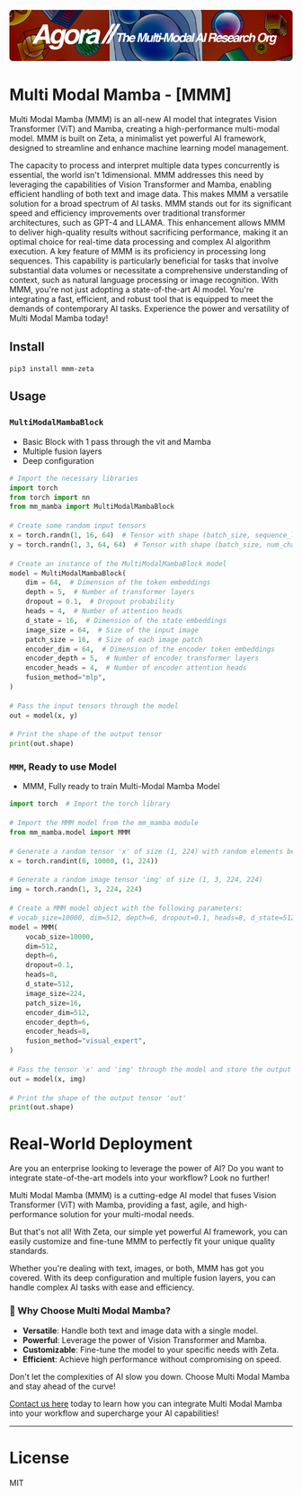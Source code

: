 [![Multi-Modality](agorabanner.png)](https://discord.gg/qUtxnK2NMf)

# Multi Modal Mamba - [MMM]
Multi Modal Mamba (MMM) is an all-new AI model that integrates Vision Transformer (ViT) and Mamba, creating a high-performance multi-modal model. MMM is built on Zeta, a minimalist yet powerful AI framework, designed to streamline and enhance machine learning model management. 

The capacity to process and interpret multiple data types concurrently is essential, the world isn't 1dimensional. MMM addresses this need by leveraging the capabilities of Vision Transformer and Mamba, enabling efficient handling of both text and image data. This makes MMM a versatile solution for a broad spectrum of AI tasks. MMM stands out for its significant speed and efficiency improvements over traditional transformer architectures, such as GPT-4 and LLAMA. This enhancement allows MMM to deliver high-quality results without sacrificing performance, making it an optimal choice for real-time data processing and complex AI algorithm execution. A key feature of MMM is its proficiency in processing long sequences. This capability is particularly beneficial for tasks that involve substantial data volumes or necessitate a comprehensive understanding of context, such as natural language processing or image recognition. With MMM, you're not just adopting a state-of-the-art AI model. You're integrating a fast, efficient, and robust tool that is equipped to meet the demands of contemporary AI tasks. Experience the power and versatility of Multi Modal Mamba today!

## Install
`pip3 install mmm-zeta`


## Usage

### `MultiModalMambaBlock`
- Basic Block with 1 pass through the vit and Mamba
- Multiple fusion layers
- Deep configuration

```python
# Import the necessary libraries
import torch 
from torch import nn
from mm_mamba import MultiModalMambaBlock

# Create some random input tensors
x = torch.randn(1, 16, 64)  # Tensor with shape (batch_size, sequence_length, feature_dim)
y = torch.randn(1, 3, 64, 64)  # Tensor with shape (batch_size, num_channels, image_height, image_width)

# Create an instance of the MultiModalMambaBlock model
model = MultiModalMambaBlock(
    dim = 64,  # Dimension of the token embeddings
    depth = 5,  # Number of transformer layers
    dropout = 0.1,  # Dropout probability
    heads = 4,  # Number of attention heads
    d_state = 16,  # Dimension of the state embeddings
    image_size = 64,  # Size of the input image
    patch_size = 16,  # Size of each image patch
    encoder_dim = 64,  # Dimension of the encoder token embeddings
    encoder_depth = 5,  # Number of encoder transformer layers
    encoder_heads = 4,  # Number of encoder attention heads
    fusion_method="mlp",
)

# Pass the input tensors through the model
out = model(x, y)

# Print the shape of the output tensor
print(out.shape)

```


### `MMM`, Ready to use Model
- MMM, Fully ready to train Multi-Modal Mamba Model

```python
import torch  # Import the torch library

# Import the MMM model from the mm_mamba module
from mm_mamba.model import MMM

# Generate a random tensor 'x' of size (1, 224) with random elements between 0 and 10000
x = torch.randint(0, 10000, (1, 224))

# Generate a random image tensor 'img' of size (1, 3, 224, 224)
img = torch.randn(1, 3, 224, 224)

# Create a MMM model object with the following parameters:
# vocab_size=10000, dim=512, depth=6, dropout=0.1, heads=8, d_state=512, image_size=224, patch_size=16, encoder_dim=512, encoder_depth=6, encoder_heads=8, fusion_method="visual_expert"
model = MMM(
    vocab_size=10000,
    dim=512,
    depth=6,
    dropout=0.1,
    heads=8,
    d_state=512,
    image_size=224,
    patch_size=16,
    encoder_dim=512,
    encoder_depth=6,
    encoder_heads=8,
    fusion_method="visual_expert",
)

# Pass the tensor 'x' and 'img' through the model and store the output in 'out'
out = model(x, img)

# Print the shape of the output tensor 'out'
print(out.shape)
```

# Real-World Deployment

Are you an enterprise looking to leverage the power of AI? Do you want to integrate state-of-the-art models into your workflow? Look no further!

Multi Modal Mamba (MMM) is a cutting-edge AI model that fuses Vision Transformer (ViT) with Mamba, providing a fast, agile, and high-performance solution for your multi-modal needs. 

But that's not all! With Zeta, our simple yet powerful AI framework, you can easily customize and fine-tune MMM to perfectly fit your unique quality standards. 

Whether you're dealing with text, images, or both, MMM has got you covered. With its deep configuration and multiple fusion layers, you can handle complex AI tasks with ease and efficiency.

### :star2: Why Choose Multi Modal Mamba?

- **Versatile**: Handle both text and image data with a single model.
- **Powerful**: Leverage the power of Vision Transformer and Mamba.
- **Customizable**: Fine-tune the model to your specific needs with Zeta.
- **Efficient**: Achieve high performance without compromising on speed.

Don't let the complexities of AI slow you down. Choose Multi Modal Mamba and stay ahead of the curve!

[Contact us here](https://calendly.com/swarm-corp/30min) today to learn how you can integrate Multi Modal Mamba into your workflow and supercharge your AI capabilities!

---


# License
MIT




